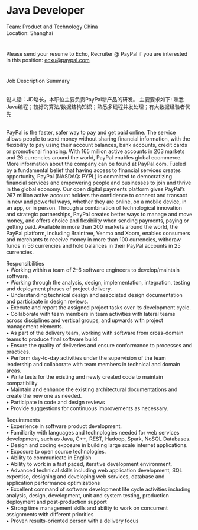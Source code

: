 Java Developer 
=
Team: Product and Technology China
   <br />
Location: Shanghai
#
Please send your resume to Echo, Recruiter @ PayPal if you are interested in this position: ecxu@paypal.com
#
Job Description Summary

<br />说人话：JD略长，本职位主要负责PayPal新产品的研发。
主要要求如下: 熟悉Java编程；较好的算法/数据结构知识；熟悉多线程并发处理；有大数据经验者优先

   <br />PayPal is the faster, safer way to pay and get paid online. The service allows people to send money without sharing financial information, with the flexibility to pay using their account balances, bank accounts, credit cards or promotional financing. With 165 million active accounts in 203 markets and 26 currencies around the world, PayPal enables global ecommerce. More information about the company can be found at PayPal.com. 
Fueled by a fundamental belief that having access to financial services creates opportunity, PayPal (NASDAQ: PYPL) is committed to democratizing financial services and empowering people and businesses to join and thrive in the global economy. Our open digital payments platform gives PayPal’s 267 million active account holders the confidence to connect and transact in new and powerful ways, whether they are online, on a mobile device, in an app, or in person. Through a combination of technological innovation and strategic partnerships, PayPal creates better ways to manage and move money, and offers choice and flexibility when sending payments, paying or getting paid. Available in more than 200 markets around the world, the PayPal platform, including Braintree, Venmo and Xoom, enables consumers and merchants to receive money in more than 100 currencies, withdraw funds in 56 currencies and hold balances in their PayPal accounts in 25 currencies.

Responsibilities
   <br />•	Working within a team of 2-6 software engineers to develop/maintain software.
   <br />•	Working through the analysis, design, implementation, integration, testing and deployment phases of project delivery.
   <br />•	Understanding technical design and associated design documentation and participate in design reviews.
   <br />•	Execute and report the assigned project tasks over its development cycle.
   <br />•	Collaborate with team members in team activities with lateral teams across disciplines and vertical groups, and upwards with project management elements.
   <br />•	As part of the delivery team, working with software from cross-domain teams to produce final software build.
   <br />•	Ensure the quality of deliveries and ensure conformance to processes and practices.
   <br />•	Perform day-to-day activities under the supervision of the team leadership and collaborate with team members in technical and domain areas.
   <br />•	Write tests for the existing and newly created code to maintain compatibility
   <br />•	Maintain and enhance the existing architectural documentations and create the new one as needed.
   <br />•	Participate in code and design reviews
   <br />•	Provide suggestions for continuous improvements as necessary.

Requirements
   <br />•  Experience in software product development.
   <br />•	Familiarity with languages and technologies needed for web services development, such as Java, C++, REST, Hadoop, Spark, NoSQL Databases.
   <br />•	Design and coding exposure in building large scale internet applications.
   <br />•	Exposure to open source technologies.
   <br />•	Ability to communicate in English
   <br />•	Ability to work in a fast paced, iterative development environment.
   <br />•	Advanced technical skills including web application development, SQL expertise, designing and developing web services, database and application performance optimizations
   <br />•	Excellent command of software development life cycle activities including analysis, design, development, unit and system testing, production deployment and post-production support
   <br />•	Strong time management skills and ability to work on concurrent assignments with different priorities
   <br />•	Proven results-oriented person with a delivery focus
